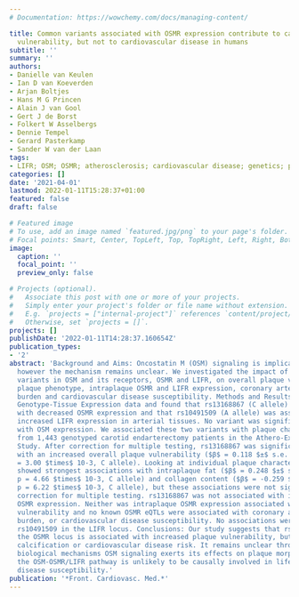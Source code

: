 ```yaml
---
# Documentation: https://wowchemy.com/docs/managing-content/

title: Common variants associated with OSMR expression contribute to carotid plaque
  vulnerability, but not to cardiovascular disease in humans
subtitle: ''
summary: ''
authors:
- Danielle van Keulen
- Ian D van Koeverden
- Arjan Boltjes
- Hans M G Princen
- Alain J van Gool
- Gert J de Borst
- Folkert W Asselbergs
- Dennie Tempel
- Gerard Pasterkamp
- Sander W van der Laan
tags:
- LIFR; OSM; OSMR; atherosclerosis; cardiovascular disease; genetics; plaque
categories: []
date: '2021-04-01'
lastmod: 2022-01-11T15:28:37+01:00
featured: false
draft: false

# Featured image
# To use, add an image named `featured.jpg/png` to your page's folder.
# Focal points: Smart, Center, TopLeft, Top, TopRight, Left, Right, BottomLeft, Bottom, BottomRight.
image:
  caption: ''
  focal_point: ''
  preview_only: false

# Projects (optional).
#   Associate this post with one or more of your projects.
#   Simply enter your project's folder or file name without extension.
#   E.g. `projects = ["internal-project"]` references `content/project/deep-learning/index.md`.
#   Otherwise, set `projects = []`.
projects: []
publishDate: '2022-01-11T14:28:37.160654Z'
publication_types:
- '2'
abstract: 'Background and Aims: Oncostatin M (OSM) signaling is implicated in atherosclerosis,
  however the mechanism remains unclear. We investigated the impact of common genetic
  variants in OSM and its receptors, OSMR and LIFR, on overall plaque vulnerability,
  plaque phenotype, intraplaque OSMR and LIFR expression, coronary artery calcification
  burden and cardiovascular disease susceptibility. Methods and Results: We queried
  Genotype-Tissue Expression data and found that rs13168867 (C allele) was associated
  with decreased OSMR expression and that rs10491509 (A allele) was associated with
  increased LIFR expression in arterial tissues. No variant was significantly associated
  with OSM expression. We associated these two variants with plaque characteristics
  from 1,443 genotyped carotid endarterectomy patients in the Athero-Express Biobank
  Study. After correction for multiple testing, rs13168867 was significantly associated
  with an increased overall plaque vulnerability ($β$ = 0.118 $±$ s.e. = 0.040, p
  = 3.00 $times$ 10-3, C allele). Looking at individual plaque characteristics, rs13168867
  showed strongest associations with intraplaque fat ($β$ = 0.248 $±$ s.e. = 0.088,
  p = 4.66 $times$ 10-3, C allele) and collagen content ($β$ = -0.259 $±$ s.e. = 0.095,
  p = 6.22 $times$ 10-3, C allele), but these associations were not significant after
  correction for multiple testing. rs13168867 was not associated with intraplaque
  OSMR expression. Neither was intraplaque OSMR expression associated with plaque
  vulnerability and no known OSMR eQTLs were associated with coronary artery calcification
  burden, or cardiovascular disease susceptibility. No associations were found for
  rs10491509 in the LIFR locus. Conclusions: Our study suggests that rs1316887 in
  the OSMR locus is associated with increased plaque vulnerability, but not with coronary
  calcification or cardiovascular disease risk. It remains unclear through which precise
  biological mechanisms OSM signaling exerts its effects on plaque morphology. However,
  the OSM-OSMR/LIFR pathway is unlikely to be causally involved in lifetime cardiovascular
  disease susceptibility.'
publication: '*Front. Cardiovasc. Med.*'
---
```

